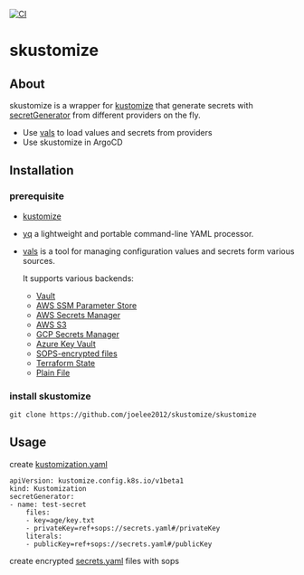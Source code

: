 [![CI](https://github.com/joelee2012/skustomize/actions/workflows/ci.yaml/badge.svg?branch=main)](https://github.com/joelee2012/skustomize/actions/workflows/ci.yaml)
# skustomize

## About

skustomize is a wrapper for [kustomize](https://github.com/kubernetes-sigs/kustomize) that generate secrets with [secretGenerator](https://kubectl.docs.kubernetes.io/references/kustomize/kustomization/secretgenerator/) from different providers on the fly.

* Use [vals](https://github.com/helmfile/vals) to load values and secrets from providers
* Use skustomize in ArgoCD


## Installation

### prerequisite

* [kustomize](https://github.com/kubernetes-sigs/kustomize)
* [yq](https://github.com/mikefarah/yq) a lightweight and portable command-line YAML processor.
* [vals](https://github.com/helmfile/vals) is a tool for managing configuration values and secrets form various sources.

    It supports various backends:

    * [Vault](https://github.com/helmfile/vals#vault)
    * [AWS SSM Parameter Store](https://github.com/helmfile/vals#aws-ssm-parameter-store)
    * [AWS Secrets Manager](https://github.com/helmfile/vals#aws-secrets-manager)
    * [AWS S3](https://github.com/helmfile/vals#aws-s3)
    * [GCP Secrets Manager](https://github.com/helmfile/vals#gcp-secrets-manager)
    * [Azure Key Vault](https://github.com/helmfile/vals#azure-key-vault)
    * [SOPS-encrypted files](https://github.com/helmfile/vals#sops)
    * [Terraform State](https://github.com/helmfile/vals#terraform-tfstate)
    * [Plain File](https://github.com/helmfile/vals#file)


### install skustomize
    git clone https://github.com/joelee2012/skustomize/skustomize


## Usage

create [kustomization.yaml](./tests/kustomization.yaml)

    apiVersion: kustomize.config.k8s.io/v1beta1
    kind: Kustomization
    secretGenerator:
    - name: test-secret
        files:
        - key=age/key.txt
        - privateKey=ref+sops://secrets.yaml#/privateKey
        literals:
        - publicKey=ref+sops://secrets.yaml#/publicKey

create encrypted [secrets.yaml](./tests/secrets.yaml) files with sops 